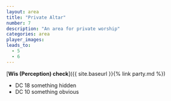 ```yaml
---
layout: area
title: "Private Altar"
number: 7
description: "An area for private worship"
categories: area
player_images:
leads_to:
  - 5
  - 6
---
```



[**Wis (Perception) check**]({{ site.baseurl }}{% link party.md %})
* DC 18 something hidden
* DC 10 something obvious

